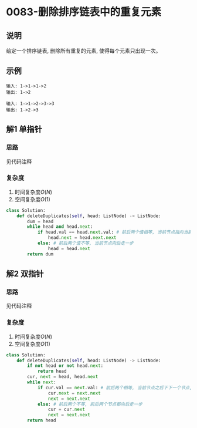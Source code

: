 # 0083-删除排序链表中的重复元素

## 说明
给定一个排序链表, 删除所有重复的元素, 使得每个元素只出现一次。

## 示例
```
输入: 1->1->1->2
输出: 1->2

输入: 1->1->2->3->3
输出: 1->2->3
```

## 解1 单指针

### 思路
见代码注释

### 复杂度
1. 时间复杂度$O(N)$
2. 空间复杂度$O(1)$

```python
class Solution:
    def deleteDuplicates(self, head: ListNode) -> ListNode:
        dum = head
        while head and head.next:
            if head.val == head.next.val: # 前后两个值相等, 当前节点指向当前节点的下下一个节点, 先不走
                head.next = head.next.next
            else: # 前后两个值不等, 当前节点向后走一步
                head = head.next
        return dum
```

## 解2 双指针

### 思路
见代码注释

### 复杂度
1. 时间复杂度$O(N)$
2. 空间复杂度$O(1)$

```python
class Solution:
    def deleteDuplicates(self, head: ListNode) -> ListNode:
        if not head or not head.next:
            return head
        cur, next = head, head.next
        while next:
            if cur.val == next.val: # 前后两个相等, 当前节点之后下下一个节点, 下一个节点向后走一步
                cur.next = next.next
                next = next.next
            else: # 前后两个不等, 前后两个节点都向后走一步
                cur = cur.next
                next = next.next
        return head
```